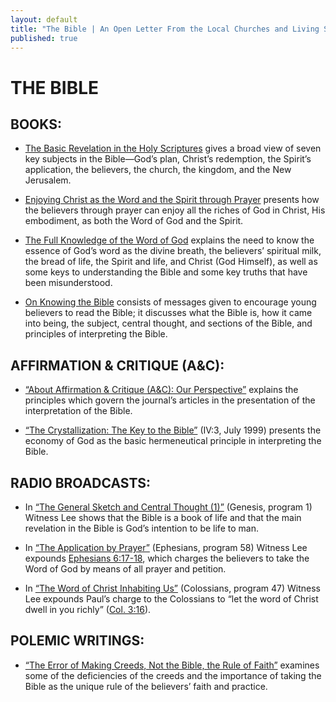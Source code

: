 ```yaml
---
layout: default
title: "The Bible | An Open Letter From the Local Churches and Living Stream Ministry Concerning the Teachings of Witness Lee"
published: true
---
```


# THE BIBLE

## BOOKS:

* [The Basic Revelation in the Holy Scriptures](http://www.ministrybooks.org/books.cfm?xid=2F3B8TXWJ9HCG) gives a broad view of seven key subjects in the Bible—God’s plan, Christ’s redemption, the Spirit’s application, the believers, the church, the kingdom, and the New Jerusalem.

* [Enjoying Christ as the Word and the Spirit through Prayer](http://www.ministrybooks.org/books.cfm?xid=AJ6KYEHX7QOQR) presents how the believers through prayer can enjoy all the riches of God in Christ, His embodiment, as both the Word of God and the Spirit.

* [The Full Knowledge of the Word of God](http://www.ministrybooks.org/books.cfm?xid=A9AQVA3XQWPZL) explains the need to know the essence of God’s word as the divine breath, the believers’ spiritual milk, the bread of life, the Spirit and life, and Christ (God Himself), as well as some keys to understanding the Bible and some key truths that have been misunderstood.

* [On Knowing the Bible](http://www.ministrybooks.org/books.cfm?xid=WR2T8T1HJRJ8R) consists of messages given to encourage young believers to read the Bible; it discusses what the Bible is, how it came into being, the subject, central thought, and sections of the Bible, and principles of interpreting the Bible.

## AFFIRMATION & CRITIQUE (A&C):

* [“About Affirmation & Critique (A&C): Our Perspective”](http://www.affcrit.com/perspect.html) explains the principles which govern the journal’s articles in the presentation of the interpretation of the Bible.

* [“The Crystallization: The Key to the Bible”](http://www.affcrit.com/pdfs/1999/03/99_03_cr.pdf) (IV:3, July 1999) presents the economy of God as the basic hermeneutical principle in interpreting the Bible.

## RADIO BROADCASTS:

* In [“The General Sketch and Central Thought (1)”](http://www.lsmradio.com/audio/mp3-files/Genesis/Gen_001.mp3) (Genesis, program 1) Witness Lee shows that the Bible is a book of life and that the main revelation in the Bible is God’s intention to be life to man.

* In [“The Application by Prayer”](http://www.lsmradio.com/audio/mp3-files/Ephesians/Eph_58.mp3) (Ephesians, program 58) Witness Lee expounds [Ephesians 6:17-18](http://online.recoveryversion.org/bibleverses.asp?fvid=6210&lvid=6211), which charges the believers to take the Word of God by means of all prayer and petition.

* In [“The Word of Christ Inhabiting Us”](http://www.lsmradio.com/audio/mp3-files/Colossians/Col_47.mp3) (Colossians, program 47) Witness Lee expounds Paul’s charge to the Colossians to “let the word of Christ dwell in you richly” ([Col. 3:16](http://online.recoveryversion.org/bibleverses.asp?fvid=6389&lvid=6389)).

## POLEMIC WRITINGS:

* [“The Error of Making Creeds, Not the Bible, the Rule of Faith”](http://www.contendingforthefaith.org/responses/Geisler-Rhodes/creeds.html) examines some of the deficiencies of the creeds and the importance of taking the Bible as the unique rule of the believers’ faith and practice.